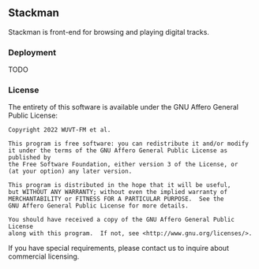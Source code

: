 ## Stackman

Stackman is front-end for browsing and playing digital tracks.

### Deployment

TODO

### License

The entirety of this software is available under the GNU Affero General Public
License:

```
Copyright 2022 WUVT-FM et al.

This program is free software: you can redistribute it and/or modify
it under the terms of the GNU Affero General Public License as published by
the Free Software Foundation, either version 3 of the License, or
(at your option) any later version.

This program is distributed in the hope that it will be useful,
but WITHOUT ANY WARRANTY; without even the implied warranty of
MERCHANTABILITY or FITNESS FOR A PARTICULAR PURPOSE.  See the
GNU Affero General Public License for more details.

You should have received a copy of the GNU Affero General Public License
along with this program.  If not, see <http://www.gnu.org/licenses/>.
```

If you have special requirements, please contact us to inquire about commercial
licensing.
